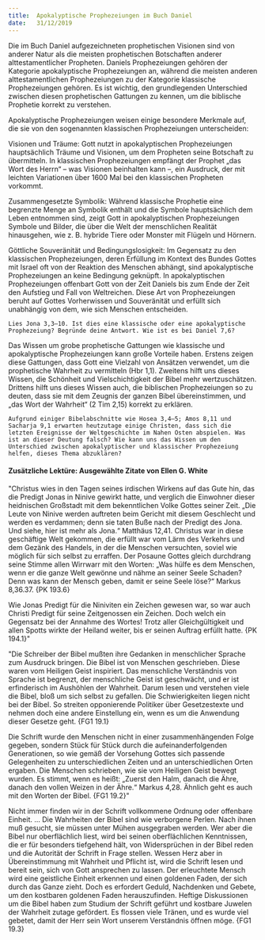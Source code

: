 ```yaml
---
title:  Apokalyptische Prophezeiungen im Buch Daniel
date:   31/12/2019
---
```


Die im Buch Daniel aufgezeichneten prophetischen Visionen sind von anderer Natur als die meisten prophetischen Botschaften anderer alttestamentlicher Propheten. Daniels Prophezeiungen gehören der Kategorie apokalyptische Prophezeiungen an, während die meisten anderen alttestamentlichen Prophezeiungen zu der Kategorie klassische Prophezeiungen gehören. Es ist wichtig, den grundlegenden Unterschied zwischen diesen prophetischen Gattungen zu kennen, um die biblische Prophetie korrekt zu verstehen.

Apokalyptische Prophezeiungen weisen einige besondere Merkmale auf, die sie von den sogenannten klassischen Prophezeiungen unterscheiden:

Visionen und Träume: Gott nutzt in apokalyptischen Prophezeiungen hauptsächlich Träume und Visionen, um dem Propheten seine Botschaft zu übermitteln. In klassischen Prophezeiungen empfängt der Prophet „das Wort des Herrn“ – was Visionen beinhalten kann –, ein Ausdruck, der mit leichten Variationen über 1600 Mal bei den klassischen Propheten vorkommt.

Zusammengesetzte Symbolik: Während klassische Prophetie eine begrenzte Menge an Symbolik enthält und die Symbole hauptsächlich dem Leben entnommen sind, zeigt Gott in apokalyptischen Prophezeiungen Symbole und Bilder, die über die Welt der menschlichen Realität hinausgehen, wie z. B. hybride Tiere oder Monster mit Flügeln und Hörnern.

Göttliche Souveränität und Bedingungslosigkeit: Im Gegensatz zu den klassischen Prophezeiungen, deren Erfüllung im Kontext des Bundes Gottes mit Israel oft von der Reaktion des Menschen abhängt, sind apokalyptische Prophezeiungen an keine Bedingung geknüpft. In apokalyptischen Prophezeiungen offenbart Gott von der Zeit Daniels bis zum Ende der Zeit den Aufstieg und Fall von Weltreichen. Diese Art von Prophezeiungen beruht auf Gottes Vorherwissen und Souveränität und erfüllt sich unabhängig von dem, wie sich Menschen entscheiden.

`Lies Jona 3,3–10. Ist dies eine klassische oder eine apokalyptische Prophezeiung? Begründe deine Antwort. Wie ist es bei Daniel 7,6?`

Das Wissen um grobe prophetische Gattungen wie klassische und apokalyptische Prophezeiungen kann große Vorteile haben. Erstens zeigen diese Gattungen, dass Gott eine Vielzahl von Ansätzen verwendet, um die prophetische Wahrheit zu vermitteln (Hbr 1,1). Zweitens hilft uns dieses Wissen, die Schönheit und Vielschichtigkeit der Bibel mehr wertzuschätzen. Drittens hilft uns dieses Wissen auch, die biblischen Prophezeiungen so zu deuten, dass sie mit dem Zeugnis der ganzen Bibel übereinstimmen, und „das Wort der Wahrheit“ (2 Tim 2,15) korrekt zu erklären.

`Aufgrund einiger Bibelabschnitte wie Hosea 3,4–5; Amos 8,11 und Sacharja 9,1 erwarten heutzutage einige Christen, dass sich die letzten Ereignisse der Weltgeschichte im Nahen Osten abspielen. Was ist an dieser Deutung falsch? Wie kann uns das Wissen um den Unterschied zwischen apokalyptischer und klassischer Prophezeiung helfen, dieses Thema abzuklären?`

#### Zusätzliche Lektüre: Ausgewählte Zitate von Ellen G. White

"Christus wies in den Tagen seines irdischen Wirkens auf das Gute hin, das die Predigt Jonas in Ninive gewirkt hatte, und verglich die Einwohner dieser heidnischen Großstadt mit dem bekenntlichen Volke Gottes seiner Zeit. „Die Leute von Ninive werden auftreten beim Gericht mit diesem Geschlecht und werden es verdammen; denn sie taten Buße nach der Predigt des Jona. Und siehe, hier ist mehr als Jona.“ Matthäus 12,41. Christus war in diese geschäftige Welt gekommen, die erfüllt war vom Lärm des Verkehrs und dem Gezänk des Handels, in der die Menschen versuchten, soviel wie möglich für sich selbst zu erraffen. Der Posaune Gottes gleich durchdrang seine Stimme allen Wirrwarr mit den Worten: „Was hülfe es dem Menschen, wenn er die ganze Welt gewönne und nähme an seiner Seele Schaden? Denn was kann der Mensch geben, damit er seine Seele löse?“ Markus 8,36.37. {PK 193.6}

Wie Jonas Predigt für die Niniviten ein Zeichen gewesen war, so war auch Christi Predigt für seine Zeitgenossen ein Zeichen. Doch welch ein Gegensatz bei der Annahme des Wortes! Trotz aller Gleichgültigkeit und allen Spotts wirkte der Heiland weiter, bis er seinen Auftrag erfüllt hatte. {PK 194.1}"

"Die Schreiber der Bibel mußten ihre Gedanken in menschlicher Sprache zum Ausdruck bringen. Die Bibel ist von Menschen geschrieben. Diese waren vom Heiligen Geist inspiriert. Das menschliche Verständnis von Sprache ist begrenzt, der menschliche Geist ist geschwächt, und er ist erfinderisch im Aushöhlen der Wahrheit. Darum lesen und verstehen viele die Bibel, bloß um sich selbst zu gefallen. Die Schwierigkeiten liegen nicht bei der Bibel. So streiten opponierende Politiker über Gesetzestexte und nehmen doch eine andere Einstellung ein, wenn es um die Anwendung dieser Gesetze geht. {FG1 19.1}

Die Schrift wurde den Menschen nicht in einer zusammenhängenden Folge gegeben, sondern Stück für Stück durch die aufeinanderfolgenden Generationen, so wie gemäß der Vorsehung Gottes sich passende Gelegenheiten zu unterschiedlichen Zeiten und an unterschiedlichen Orten ergaben. Die Menschen schrieben, wie sie vom Heiligen Geist bewegt wurden. Es stimmt, wenn es heißt: „Zuerst den Halm, danach die Ähre, danach den vollen Weizen in der Ähre.“ Markus 4,28. Ähnlich geht es auch mit den Worten der Bibel. {FG1 19.2}"

Nicht immer finden wir in der Schrift vollkommene Ordnung oder offenbare Einheit. ... Die Wahrheiten der Bibel sind wie verborgene Perlen. Nach ihnen muß gesucht, sie müssen unter Mühen ausgegraben werden. Wer aber die Bibel nur oberflächlich liest, wird bei seinen oberflächlichen Kenntnissen, die er für besonders tiefgehend hält, von Widersprüchen in der Bibel reden und die Autorität der Schrift in Frage stellen. Wessen Herz aber in Übereinstimmung mit Wahrheit und Pflicht ist, wird die Schrift lesen und bereit sein, sich von Gott ansprechen zu lassen. Der erleuchtete Mensch wird eine geistliche Einheit erkennen und einen goldenen Faden, der sich durch das Ganze zieht. Doch es erfordert Geduld, Nachdenken und Gebete, um den kostbaren goldenen Faden herauszufinden. Heftige Diskussionen um die Bibel haben zum Studium der Schrift geführt und kostbare Juwelen der Wahrheit zutage gefördert. Es flossen viele Tränen, und es wurde viel gebetet, damit der Herr sein Wort unserem Verständnis öffnen möge. {FG1 19.3}